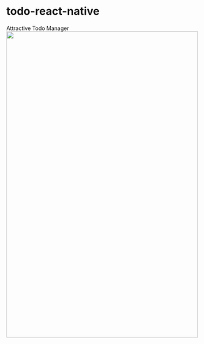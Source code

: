 # todo-react-native
Attractive Todo Manager
<img src="https://user-images.githubusercontent.com/34070314/132046630-108e7954-9305-47b5-a17d-86360e878511.jpg" height="800px" width="500px"/>
